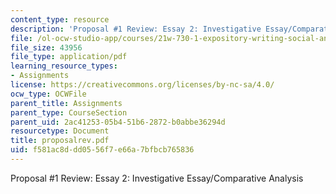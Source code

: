 ```yaml
---
content_type: resource
description: 'Proposal #1 Review: Essay 2: Investigative Essay/Comparative Analysis'
file: /ol-ocw-studio-app/courses/21w-730-1-expository-writing-social-and-ethical-issues-in-print-photography-and-film-fall-2005/f581ac8ddd0556f7e66a7bfbcb765836_proposalrev.pdf
file_size: 43956
file_type: application/pdf
learning_resource_types:
- Assignments
license: https://creativecommons.org/licenses/by-nc-sa/4.0/
ocw_type: OCWFile
parent_title: Assignments
parent_type: CourseSection
parent_uid: 2ac41253-05b4-51b6-2872-b0abbe36294d
resourcetype: Document
title: proposalrev.pdf
uid: f581ac8d-dd05-56f7-e66a-7bfbcb765836
---
```

Proposal #1 Review: Essay 2: Investigative Essay/Comparative Analysis